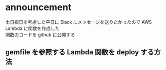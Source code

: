 # announcement
 土日祝日を考慮した平日に Slack にメッセージを送りたかったので AWS Lambda に関数を作成した  
 関数のコードを github に公開する
 
## gemfile を参照する Lambda 関数を deploy する方法

